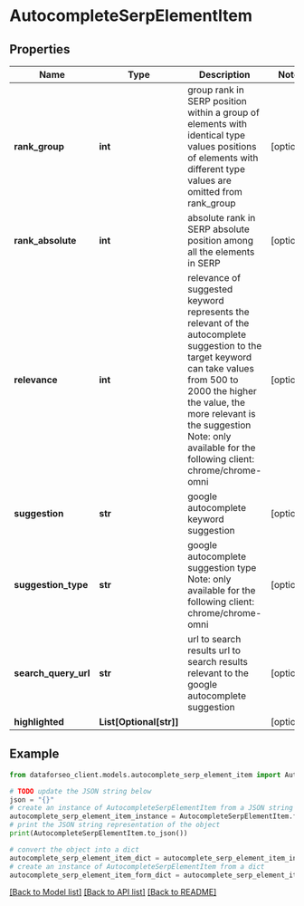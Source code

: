 # AutocompleteSerpElementItem


## Properties

Name | Type | Description | Notes
------------ | ------------- | ------------- | -------------
**rank_group** | **int** | group rank in SERP position within a group of elements with identical type values positions of elements with different type values are omitted from rank_group | [optional] 
**rank_absolute** | **int** | absolute rank in SERP absolute position among all the elements in SERP | [optional] 
**relevance** | **int** | relevance of suggested keyword represents the relevant of the autocomplete suggestion to the target keyword can take values from 500 to 2000 the higher the value, the more relevant is the suggestion Note: only available for the following client: chrome/chrome-omni | [optional] 
**suggestion** | **str** | google autocomplete keyword suggestion | [optional] 
**suggestion_type** | **str** | google autocomplete suggestion type Note: only available for the following client: chrome/chrome-omni | [optional] 
**search_query_url** | **str** | url to search results url to search results relevant to the google autocomplete suggestion | [optional] 
**highlighted** | **List[Optional[str]]** |  | [optional] 

## Example

```python
from dataforseo_client.models.autocomplete_serp_element_item import AutocompleteSerpElementItem

# TODO update the JSON string below
json = "{}"
# create an instance of AutocompleteSerpElementItem from a JSON string
autocomplete_serp_element_item_instance = AutocompleteSerpElementItem.from_json(json)
# print the JSON string representation of the object
print(AutocompleteSerpElementItem.to_json())

# convert the object into a dict
autocomplete_serp_element_item_dict = autocomplete_serp_element_item_instance.to_dict()
# create an instance of AutocompleteSerpElementItem from a dict
autocomplete_serp_element_item_form_dict = autocomplete_serp_element_item.from_dict(autocomplete_serp_element_item_dict)
```
[[Back to Model list]](../README.md#documentation-for-models) [[Back to API list]](../README.md#documentation-for-api-endpoints) [[Back to README]](../README.md)



